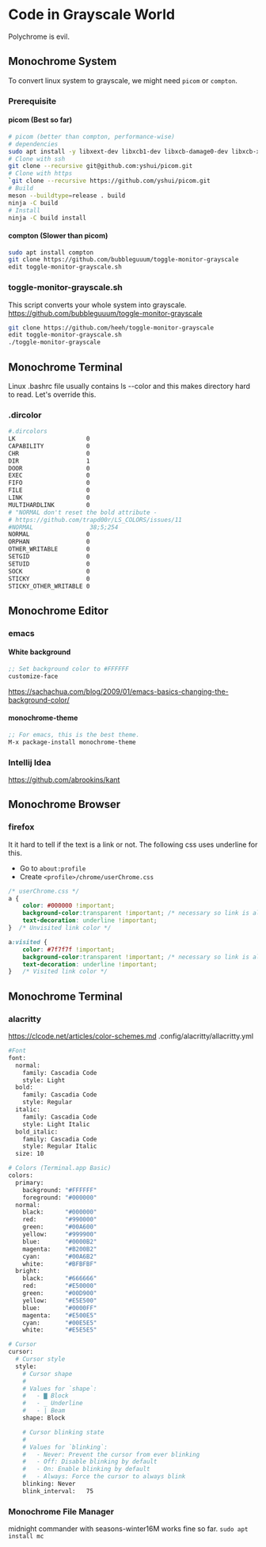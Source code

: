 # Code in Grayscale World

Polychrome is evil.

## Monochrome System
To convert linux system to grayscale, we might need `picom` or `compton`.
### Prerequisite
#### picom (Best so far)
```bash
# picom (better than compton, performance-wise)
# dependencies
sudo apt install -y libxext-dev libxcb1-dev libxcb-damage0-dev libxcb-xfixes0-dev libxcb-shape0-dev libxcb-render-util0-dev libxcb-render0-dev libxcb-randr0-dev libxcb-composite0-dev libxcb-image0-dev libxcb-present-dev libxcb-xinerama0-dev libxcb-glx0-dev libpixman-1-dev libdbus-1-dev libconfig-dev libgl1-mesa-dev libpcre2-dev libpcre3-dev libevdev-dev uthash-dev libev-dev libx11-xcb-dev meson
# Clone with ssh
git clone --recursive git@github.com:yshui/picom.git
# Clone with https
`git clone --recursive https://github.com/yshui/picom.git
# Build
meson --buildtype=release . build
ninja -C build
# Install
ninja -C build install
```
#### compton (Slower than picom)
```bash
sudo apt install compton
git clone https://github.com/bubbleguuum/toggle-monitor-grayscale
edit toggle-monitor-grayscale.sh
```
### toggle-monitor-grayscale.sh
This script converts your whole system into grayscale.
https://github.com/bubbleguuum/toggle-monitor-grayscale
```bash
git clone https://github.com/heeh/toggle-monitor-grayscale
edit toggle-monitor-grayscale.sh
./toggle-monitor-grayscale
```
## Monochrome Terminal
Linux .bashrc file usually contains ls --color and this makes directory hard to read. Let's override this.
### .dircolor
```bash
#.dircolors
LK                    0
CAPABILITY            0
CHR                   0
DIR                   1
DOOR                  0
EXEC                  0
FIFO                  0
FILE                  0
LINK                  0
MULTIHARDLINK         0
# "NORMAL don't reset the bold attribute -
# https://github.com/trapd00r/LS_COLORS/issues/11
#NORMAL                38;5;254
NORMAL                0
ORPHAN                0
OTHER_WRITABLE        0
SETGID                0
SETUID                0
SOCK                  0
STICKY                0
STICKY_OTHER_WRITABLE 0
```

## Monochrome Editor
### emacs 
#### White background
```lisp
;; Set background color to #FFFFFF
customize-face
```
https://sachachua.com/blog/2009/01/emacs-basics-changing-the-background-color/
#### monochrome-theme
```lisp
;; For emacs, this is the best theme.
M-x package-install monochrome-theme
```

### Intellij Idea
https://github.com/abrookins/kant

## Monochrome Browser
### firefox 
It it hard to tell if the text is a link or not. The following css uses underline for this.
- Go to `about:profile`
- Create `<profile>/chrome/userChrome.css`
```css
/* userChrome.css */
a {
    color: #000000 !important;
    background-color:transparent !important; /* necessary so link is always readable */
    text-decoration: underline !important; 
}  /* Unvisited link color */

a:visited {
    color: #7f7f7f !important;
    background-color:transparent !important; /* necessary so link is always readable */
    text-decoration: underline !important; 
}   /* Visited link color */
```
## Monochrome Terminal
### alacritty
https://clcode.net/articles/color-schemes.md
.config/alacritty/allacritty.yml
```bash
#Font
font:
  normal:
    family: Cascadia Code
    style: Light
  bold:
    family: Cascadia Code
    style: Regular
  italic:
    family: Cascadia Code
    style: Light Italic
  bold_italic:
    family: Cascadia Code
    style: Regular Italic
  size: 10

# Colors (Terminal.app Basic)
colors:
  primary:
    background: "#FFFFFF"
    foreground: "#000000"
  normal:
    black:      "#000000"
    red:        "#990000"
    green:      "#00A600"
    yellow:     "#999900"
    blue:       "#0000B2"
    magenta:    "#B200B2"
    cyan:       "#00A6B2"
    white:      "#BFBFBF"
  bright:
    black:      "#666666"
    red:        "#E50000"
    green:      "#00D900"
    yellow:     "#E5E500"
    blue:       "#0000FF"
    magenta:    "#E500E5"
    cyan:       "#00E5E5"
    white:      "#E5E5E5"

# Cursor 
cursor:
  # Cursor style
  style:
    # Cursor shape
    #
    # Values for `shape`:
    #   - ▇ Block
    #   - _ Underline
    #   - | Beam
    shape: Block

    # Cursor blinking state
    #
    # Values for `blinking`:
    #   - Never: Prevent the cursor from ever blinking
    #   - Off: Disable blinking by default
    #   - On: Enable blinking by default
    #   - Always: Force the cursor to always blink
    blinking: Never
    blink_interval:   75
```
### Monochrome File Manager
midnight commander with seasons-winter16M works fine so far.
```sudo apt install mc```
